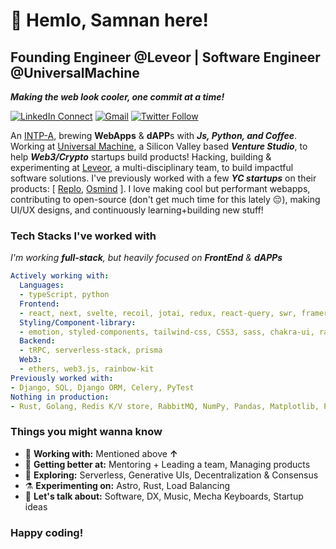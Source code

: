 <!-- [<img align="right" width="400" src="https://github-readme-stats.vercel.app/api?username=Geektrovert&&show_icons=true&theme=tokyonight&count_private=true" alt="Geektrovert's Github Stats"/>](https://github.com/Geektrovert) -->

# 👋 Hemlo, Samnan here!

## Founding Engineer @Leveor | Software Engineer @UniversalMachine

_**Making the web look cooler, one commit at a time!**_

[![LinkedIn Connect](https://img.shields.io/badge/%20-Connect-black?color=222244&labelColor=000000&logo=linkedin&logoColor=f5f7fe)](https://www.linkedin.com/in/geektrovert/)
[![Gmail](https://img.shields.io/badge/%20-Send%20Mail-black?color=222244&labelColor=000000&logo=gmail&logoColor=f5f7fe)](mailto:samnan.rahee.96@gmail.com?subject=From%20GitHub&&body=Hi,%20there.%20Found%20you%20on%20GitHub!%20Let's%20talk%20about...)
[![Twitter Follow](https://img.shields.io/badge/dynamic/json.svg?color=222244&labelColor=000000&logo=twitter&logoColor=f5f7fe&label=&query=%24[0].followers_count&url=https%3A%2F%2Fcdn.syndication.twimg.com%2Fwidgets%2Ffollowbutton%2Finfo.json%3Fscreen_names%3DSamnanRahee&suffix=%20Followers)](https://twitter.com/SamnanRahee)

An [INTP-A](https://www.16personalities.com/intp-personality), brewing **WebApps** & **dAPP**s with **_Js, Python, and Coffee_**. Working at [Universal Machine](https://universalmachine.io/), a Silicon Valley based **_Venture Studio_**, to help **_Web3/Crypto_** startups build products! Hacking, building & experimenting at [Leveor](https://leveor.xyz/), a multi-disciplinary team, to build impactful software solutions. I've previously worked with a few **_YC startups_** on their products: [ [Replo](https://www.replo.app/), [Osmind](https://www.osmind.org/) ]. I love making cool but performant webapps, contributing to open-source (don't get much time for this lately 😔), making UI/UX designs, and continuously learning+building new stuff!

### Tech Stacks I've worked with

_I'm working **full-stack**, but heavily focused on **FrontEnd** & **dAPPs**_

```yaml
Actively working with:
  Languages:
  - typeScript, python
  Frontend:
  - react, next, svelte, recoil, jotai, redux, react-query, swr, framer-motion
  Styling/Component-library:
  - emotion, styled-components, tailwind-css, CSS3, sass, chakra-ui, radix-ui, headless-ui
  Backend:
  - tRPC, serverless-stack, prisma
  Web3:
  - ethers, web3.js, rainbow-kit
Previously worked with:
- Django, SQL, Django ORM, Celery, PyTest
Nothing in production:
- Rust, Golang, Redis K/V store, RabbitMQ, NumPy, Pandas, Matplotlib, PyTorch
```

### Things you might wanna know

- 🔭 <b>Working with:</b> Mentioned above **↑**
- 🌱 <b>Getting better at:</b> Mentoring + Leading a team, Managing products
- 🤔 <b>Exploring:</b> Serverless, Generative UIs, Decentralization & Consensus
- ⚗️ <b>Experimenting on:</b> Astro, Rust, Load Balancing
- 💬 <b>Let's talk about:</b> Software, DX, Music, Mecha Keyboards, Startup ideas


### Happy coding!
